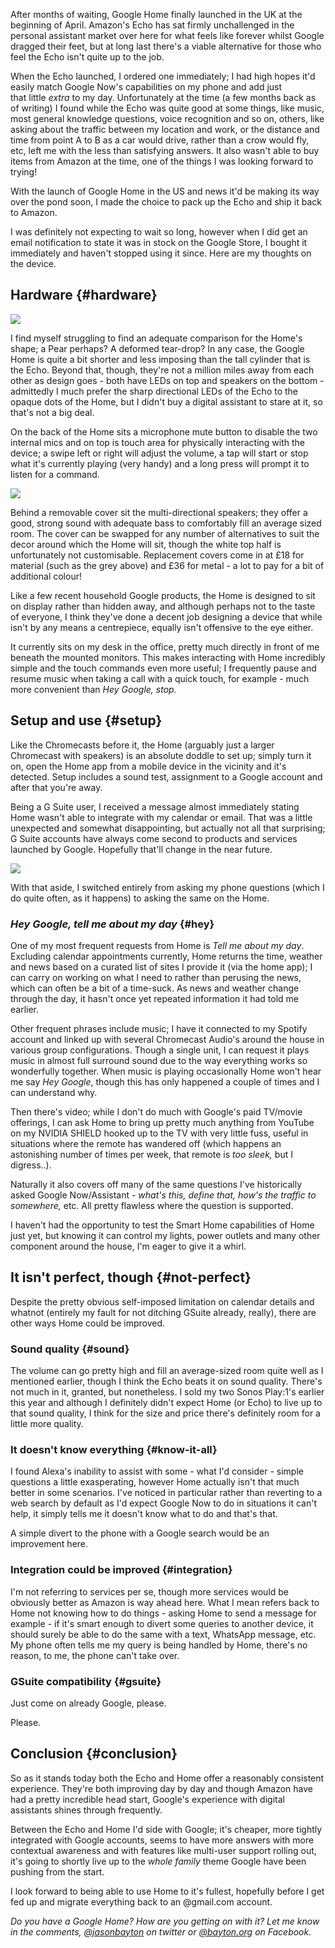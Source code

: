 <!---
title: "Goodbye Alexa, Hey Google: Hands on with the Google Home"
date: "2017-05-05"
categories:
  - "reviews"
tags:
  - "ai"
  - "alexa"
  - "amazon"
  - "assistant"
  - "echo"
  - "google"
  - "google-home"
  - "home"
--->

After months of waiting, Google Home finally launched in the UK at the beginning of April. Amazon's Echo has sat firmly unchallenged in the personal assistant market over here for what feels like forever whilst Google dragged their feet, but at long last there's a viable alternative for those who feel the Echo isn't quite up to the job.

When the Echo launched, I ordered one immediately; I had high hopes it'd easily match Google Now's capabilities on my phone and add just that little _extra_ to my day. Unfortunately at the time (a few months back as of writing) I found while the Echo was quite good at some things, like music, most general knowledge questions, voice recognition and so on, others, like asking about the traffic between my location and work, or the distance and time from point A to B as a car would drive, rather than a crow would fly, etc, left me with the less than satisfying answers. It also wasn't able to buy items from Amazon at the time, one of the things I was looking forward to trying!

With the launch of Google Home in the US and news it'd be making its way over the pond soon, I made the choice to pack up the Echo and ship it back to Amazon.

I was definitely not expecting to wait so long, however when I did get an email notification to state it was in stock on the Google Store, I bought it immediately and haven't stopped using it since. Here are my thoughts on the device.

## Hardware {#hardware}

[![](/wp-content/uploads/2017/04/IMG_20170407_133054857_HDR-e1493240926392.jpg)](/wp-content/uploads/2017/04/IMG_20170407_133054857_HDR-e1493240926392.jpg)

I find myself struggling to find an adequate comparison for the Home's shape; a Pear perhaps? A deformed tear-drop? In any case, the Google Home is quite a bit shorter and less imposing than the tall cylinder that is the Echo. Beyond that, though, they're not a million miles away from each other as design goes - both have LEDs on top and speakers on the bottom - admittedly I much prefer the sharp directional LEDs of the Echo to the opaque dots of the Home, but I didn't buy a digital assistant to stare at it, so that's not a big deal.

On the back of the Home sits a microphone mute button to disable the two internal mics and on top is touch area for physically interacting with the device; a swipe left or right will adjust the volume, a tap will start or stop what it's currently playing (very handy) and a long press will prompt it to listen for a command.

[![](/wp-content/uploads/2017/04/IMG_20170407_133631332-e1493241433946.jpg)](/wp-content/uploads/2017/04/IMG_20170407_133631332-e1493241433946.jpg)

Behind a removable cover sit the multi-directional speakers; they offer a good, strong sound with adequate bass to comfortably fill an average sized room. The cover can be swapped for any number of alternatives to suit the decor around which the Home will sit, though the white top half is unfortunately not customisable. Replacement covers come in at £18 for material (such as the grey above) and £36 for metal - a lot to pay for a bit of additional colour!

Like a few recent household Google products, the Home is designed to sit on display rather than hidden away, and although perhaps not to the taste of everyone, I think they've done a decent job designing a device that while isn't by any means a centrepiece, equally isn't offensive to the eye either.

It currently sits on my desk in the office, pretty much directly in front of me beneath the mounted monitors. This makes interacting with Home incredibly simple and the touch commands even more useful; I frequently pause and resume music when taking a call with a quick touch, for example - much more convenient than _Hey Google, stop._

## Setup and use {#setup}

Like the Chromecasts before it, the Home (arguably just a larger Chromecast with speakers) is an absolute doddle to set up; simply turn it on, open the Home app from a mobile device in the vicinity and it's detected. Setup includes a sound test, assignment to a Google account and after that you're away.

Being a G Suite user, I received a message almost immediately stating Home wasn't able to integrate with my calendar or email. That was a little unexpected and somewhat disappointing, but actually not all that surprising; G Suite accounts have always come second to products and services launched by Google. Hopefully that'll change in the near future.

[![](/wp-content/uploads/2017/05/Screenshot_20170503-212907-e1493843739132.png)](/wp-content/uploads/2017/05/Screenshot_20170503-212907-e1493843716939.png)

With that aside, I switched entirely from asking my phone questions (which I do quite often, as it happens) to asking the same on the Home.

### _Hey Google, tell me about my day_ {#hey}

One of my most frequent requests from Home is _Tell me about my day_. Excluding calendar appointments currently, Home returns the time, weather and news based on a curated list of sites I provide it (via the home app); I can carry on working on what I need to rather than perusing the news, which can often be a bit of a time-suck. As news and weather change through the day, it hasn't once yet repeated information it had told me earlier.

Other frequent phrases include music; I have it connected to my Spotify account and linked up with several Chromecast Audio's around the house in various group configurations. Though a single unit, I can request it plays music in almost full surround sound due to the way everything works so wonderfully together. When music is playing occasionally Home won't hear me say _Hey Google_, though this has only happened a couple of times and I can understand why.

Then there's video; while I don't do much with Google's paid TV/movie offerings, I can ask Home to bring up pretty much anything from YouTube on my NVIDIA SHIELD hooked up to the TV with very little fuss, useful in situations where the remote has wandered off (which happens an astonishing number of times per week, that remote is _too sleek,_ but I digress..).

Naturally it also covers off many of the same questions I've historically asked Google Now/Assistant - _what's this, define that, how's the traffic to somewhere,_ etc. All pretty flawless where the question is supported.

I haven't had the opportunity to test the Smart Home capabilities of Home just yet, but knowing it can control my lights, power outlets and many other component around the house, I'm eager to give it a whirl.

## It isn't perfect, though {#not-perfect}

Despite the pretty obvious self-imposed limitation on calendar details and whatnot (entirely my fault for not ditching GSuite already, really), there are other ways Home could be improved.

### Sound quality {#sound}

The volume can go pretty high and fill an average-sized room quite well as I mentioned earlier, though I think the Echo beats it on sound quality. There's not much in it, granted, but nonetheless. I sold my two Sonos Play:1's earlier this year and although I definitely didn't expect Home (or Echo) to live up to that sound quality, I think for the size and price there's definitely room for a little more quality.

### It doesn't know everything {#know-it-all}

I found Alexa's inability to assist with some - what I'd consider - simple questions a little exasperating, however Home actually isn't that much better in some scenarios. I've noticed in particular rather than reverting to a web search by default as I'd expect Google Now to do in situations it can't help, it simply tells me it doesn't know what to do and that's that.

A simple divert to the phone with a Google search would be an improvement here.

### Integration could be improved {#integration}

I'm not referring to services per se, though more services would be obviously better as Amazon is way ahead here. What I mean refers back to Home not knowing how to do things - asking Home to send a message for example - if it's smart enough to divert some queries to another device, it should surely be able to do the same with a text, WhatsApp message, etc. My phone often tells me my query is being handled by Home, there's no reason, to me, the phone can't take over.

### GSuite compatibility {#gsuite}

Just come on already Google, please.

Please.

## Conclusion {#conclusion}

So as it stands today both the Echo and Home offer a reasonably consistent experience. They're both improving day by day and though Amazon have had a pretty incredible head start, Google's experience with digital assistants shines through frequently.

Between the Echo and Home I'd side with Google; it's cheaper, more tightly integrated with Google accounts, seems to have more answers with more contextual awareness and with features like multi-user support rolling out, it's going to shortly live up to the _whole family_ theme Google have been pushing from the start.

I look forward to being able to use Home to it's fullest, hopefully before I get fed up and migrate everything back to an @gmail.com account.

_Do you have a Google Home? How are you getting on with it? Let me know in the comments, [@jasonbayton](https://twitter.com/jasonbayton) on twitter or [@bayton.org](https://facebook.com/bayton.org) on Facebook._
